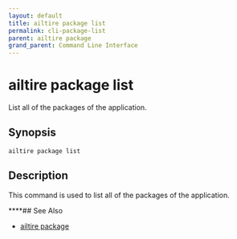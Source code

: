 ```yaml
---
layout: default
title: ailtire package list
permalink: cli-package-list
parent: ailtire package 
grand_parent: Command Line Interface
---
```


# ailtire package list

List all of the packages of the application.

## Synopsis

```shell
ailtire package list
```

## Description

This command is used to list all of the packages of the application.

****## See Also

* [ailtire package](cli-package)
